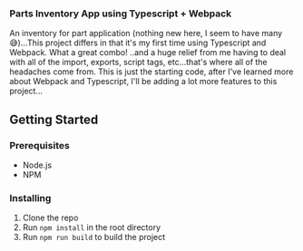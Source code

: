 ### Parts Inventory App using Typescript + Webpack

An inventory for part application (nothing new here, I seem to have many 😅)...This project differs in that it's my first time using Typescript and Webpack. What a great combo! ..and a huge relief from
me having to deal with all of the import, exports, script tags, etc...that's where all of the headaches come from. This is just the starting code, after I've learned more about Webpack and Typescript,
I'll be adding a lot more features to this project...

## Getting Started

### Prerequisites

-   Node.js
-   NPM

### Installing

1. Clone the repo
2. Run `npm install` in the root directory
3. Run `npm run build` to build the project

